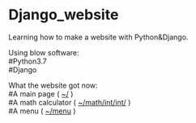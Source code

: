 # Django_website
Learning how to make a website with Python&amp;Django.

Using blow software:    
#Python3.7    
#Django    


What the website got now:    
#A main page ( [~/](http://sating.pythonanywhere/) )    
#A math calculator ( [~/math/int/int/](http://sating.pythonanywhere/math/30/20/) )     
#A menu ( [~/menu](http://sating.pythonanywhere/menu/) )    
